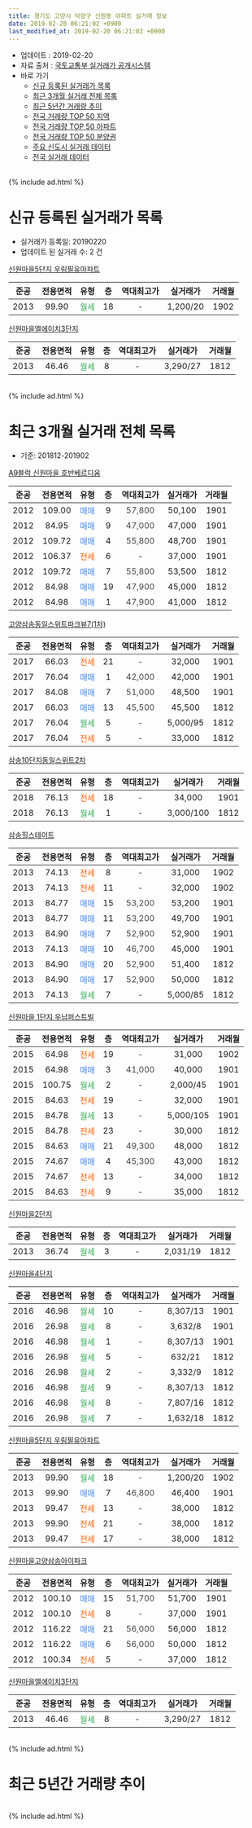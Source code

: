 ```yaml
---
title: 경기도 고양시 덕양구 신원동 아파트 실거래 정보
date: 2019-02-20 06:21:02 +0900
last_modified_at: 2019-02-20 06:21:02 +0900
---
```


* 업데이트 : 2019-02-20
* 자료 출처 : [국토교통부 실거래가 공개시스템](http://rt.molit.go.kr)
* 바로 가기
    * [신규 등록된 실거래가 목록](#신규-등록된-실거래가-목록)
    * [최근 3개월 실거래 전체 목록](#최근-3개월-실거래-전체-목록)
    * [최근 5년간 거래량 추이](#최근-5년간-거래량-추이)
    * [전국 거래량 TOP 50 지역](https://inasie.github.io/apt-trade-info/최근-3개월-전국에서-가장-거래가-많이-발생한-지역)
    * [전국 거래량 TOP 50 아파트](https://inasie.github.io/apt-trade-info/최근-3개월-전국에서-가장-거래가-많이-발생한-아파트)
    * [전국 거래량 TOP 50 분양권](https://inasie.github.io/apt-trade-info/최근-3개월-전국에서-가장-거래가-많이-발생한-분양권)
    * [주요 신도시 실거래 데이터](https://inasie.github.io/apt-trade-info/주요-신도시)
    * [전국 실거래 데이터](https://inasie.github.io/apt-trade-info/전국)
<br>
{% include ad.html %}
<br>

# 신규 등록된 실거래가 목록
* 실거래가 등록일: 20190220
* 업데이트 된 실거래 수: 2 건


[신원마을5단지 우림필유아파트](https://search.naver.com/search.naver?query=%EA%B2%BD%EA%B8%B0%EB%8F%84+%EA%B3%A0%EC%96%91%EC%8B%9C+%EB%8D%95%EC%96%91%EA%B5%AC+%EC%8B%A0%EC%9B%90%EB%8F%99+%EC%8B%A0%EC%9B%90%EB%A7%88%EC%9D%845%EB%8B%A8%EC%A7%80+%EC%9A%B0%EB%A6%BC%ED%95%84%EC%9C%A0%EC%95%84%ED%8C%8C%ED%8A%B8)

|준공|전용면적|유형|층|역대최고가|실거래가|거래월|
|:---:|:---:|:---:|:---:|:---:|:---:|:---:|
|2013|99.90|<span style="color:#34a853">월세</span>|18|<span style="color:#444444">-</span>|1,200/20|1902|

[신원마을엘에이치3단지](https://search.naver.com/search.naver?query=%EA%B2%BD%EA%B8%B0%EB%8F%84+%EA%B3%A0%EC%96%91%EC%8B%9C+%EB%8D%95%EC%96%91%EA%B5%AC+%EC%8B%A0%EC%9B%90%EB%8F%99+%EC%8B%A0%EC%9B%90%EB%A7%88%EC%9D%84%EC%97%98%EC%97%90%EC%9D%B4%EC%B9%983%EB%8B%A8%EC%A7%80)

|준공|전용면적|유형|층|역대최고가|실거래가|거래월|
|:---:|:---:|:---:|:---:|:---:|:---:|:---:|
|2013|46.46|<span style="color:#34a853">월세</span>|8|<span style="color:#444444">-</span>|3,290/27|1812|


<br>
{% include ad.html %}
<br>

# 최근 3개월 실거래 전체 목록
* 기준: 201812-201902


[A9블럭 신원마을 호반베르디움](https://search.naver.com/search.naver?query=%EA%B2%BD%EA%B8%B0%EB%8F%84+%EA%B3%A0%EC%96%91%EC%8B%9C+%EB%8D%95%EC%96%91%EA%B5%AC+%EC%8B%A0%EC%9B%90%EB%8F%99+A9%EB%B8%94%EB%9F%AD+%EC%8B%A0%EC%9B%90%EB%A7%88%EC%9D%84+%ED%98%B8%EB%B0%98%EB%B2%A0%EB%A5%B4%EB%94%94%EC%9B%80)

|준공|전용면적|유형|층|역대최고가|실거래가|거래월|
|:---:|:---:|:---:|:---:|:---:|:---:|:---:|
|2012|109.00|<span style="color:#4285f3">매매</span>|9|<span style="color:#444444">57,800</span>|50,100|1901|
|2012|84.95|<span style="color:#4285f3">매매</span>|9|<span style="color:#444444">47,000</span>|47,000|1901|
|2012|109.72|<span style="color:#4285f3">매매</span>|4|<span style="color:#444444">55,800</span>|48,700|1901|
|2012|106.37|<span style="color:#ff5a00">전세</span>|6|<span style="color:#444444">-</span>|37,000|1901|
|2012|109.72|<span style="color:#4285f3">매매</span>|7|<span style="color:#444444">55,800</span>|53,500|1812|
|2012|84.98|<span style="color:#4285f3">매매</span>|19|<span style="color:#444444">47,900</span>|45,000|1812|
|2012|84.98|<span style="color:#4285f3">매매</span>|1|<span style="color:#444444">47,900</span>|41,000|1812|

[고양삼송동일스위트파크뷰7(1차)](https://search.naver.com/search.naver?query=%EA%B2%BD%EA%B8%B0%EB%8F%84+%EA%B3%A0%EC%96%91%EC%8B%9C+%EB%8D%95%EC%96%91%EA%B5%AC+%EC%8B%A0%EC%9B%90%EB%8F%99+%EA%B3%A0%EC%96%91%EC%82%BC%EC%86%A1%EB%8F%99%EC%9D%BC%EC%8A%A4%EC%9C%84%ED%8A%B8%ED%8C%8C%ED%81%AC%EB%B7%B07%281%EC%B0%A8%29)

|준공|전용면적|유형|층|역대최고가|실거래가|거래월|
|:---:|:---:|:---:|:---:|:---:|:---:|:---:|
|2017|66.03|<span style="color:#ff5a00">전세</span>|21|<span style="color:#444444">-</span>|32,000|1901|
|2017|76.04|<span style="color:#4285f3">매매</span>|1|<span style="color:#444444">42,000</span>|42,000|1901|
|2017|84.08|<span style="color:#4285f3">매매</span>|7|<span style="color:#444444">51,000</span>|48,500|1901|
|2017|66.03|<span style="color:#4285f3">매매</span>|13|<span style="color:#444444">45,500</span>|45,500|1812|
|2017|76.04|<span style="color:#34a853">월세</span>|5|<span style="color:#444444">-</span>|5,000/95|1812|
|2017|76.04|<span style="color:#ff5a00">전세</span>|5|<span style="color:#444444">-</span>|33,000|1812|

[삼송10단지동일스위트2차](https://search.naver.com/search.naver?query=%EA%B2%BD%EA%B8%B0%EB%8F%84+%EA%B3%A0%EC%96%91%EC%8B%9C+%EB%8D%95%EC%96%91%EA%B5%AC+%EC%8B%A0%EC%9B%90%EB%8F%99+%EC%82%BC%EC%86%A110%EB%8B%A8%EC%A7%80%EB%8F%99%EC%9D%BC%EC%8A%A4%EC%9C%84%ED%8A%B82%EC%B0%A8)

|준공|전용면적|유형|층|역대최고가|실거래가|거래월|
|:---:|:---:|:---:|:---:|:---:|:---:|:---:|
|2018|76.13|<span style="color:#ff5a00">전세</span>|18|<span style="color:#444444">-</span>|34,000|1901|
|2018|76.13|<span style="color:#34a853">월세</span>|1|<span style="color:#444444">-</span>|3,000/100|1812|

[삼송힐스테이트](https://search.naver.com/search.naver?query=%EA%B2%BD%EA%B8%B0%EB%8F%84+%EA%B3%A0%EC%96%91%EC%8B%9C+%EB%8D%95%EC%96%91%EA%B5%AC+%EC%8B%A0%EC%9B%90%EB%8F%99+%EC%82%BC%EC%86%A1%ED%9E%90%EC%8A%A4%ED%85%8C%EC%9D%B4%ED%8A%B8)

|준공|전용면적|유형|층|역대최고가|실거래가|거래월|
|:---:|:---:|:---:|:---:|:---:|:---:|:---:|
|2013|74.13|<span style="color:#ff5a00">전세</span>|8|<span style="color:#444444">-</span>|31,000|1902|
|2013|74.13|<span style="color:#ff5a00">전세</span>|11|<span style="color:#444444">-</span>|32,000|1902|
|2013|84.77|<span style="color:#4285f3">매매</span>|15|<span style="color:#444444">53,200</span>|53,200|1901|
|2013|84.77|<span style="color:#4285f3">매매</span>|11|<span style="color:#444444">53,200</span>|49,700|1901|
|2013|84.90|<span style="color:#4285f3">매매</span>|7|<span style="color:#444444">52,900</span>|52,900|1901|
|2013|74.13|<span style="color:#4285f3">매매</span>|10|<span style="color:#444444">46,700</span>|45,000|1901|
|2013|84.90|<span style="color:#4285f3">매매</span>|20|<span style="color:#444444">52,900</span>|51,400|1812|
|2013|84.90|<span style="color:#4285f3">매매</span>|17|<span style="color:#444444">52,900</span>|50,000|1812|
|2013|74.13|<span style="color:#34a853">월세</span>|7|<span style="color:#444444">-</span>|5,000/85|1812|

[신원마을 1단지 우남퍼스트빌](https://search.naver.com/search.naver?query=%EA%B2%BD%EA%B8%B0%EB%8F%84+%EA%B3%A0%EC%96%91%EC%8B%9C+%EB%8D%95%EC%96%91%EA%B5%AC+%EC%8B%A0%EC%9B%90%EB%8F%99+%EC%8B%A0%EC%9B%90%EB%A7%88%EC%9D%84+1%EB%8B%A8%EC%A7%80+%EC%9A%B0%EB%82%A8%ED%8D%BC%EC%8A%A4%ED%8A%B8%EB%B9%8C)

|준공|전용면적|유형|층|역대최고가|실거래가|거래월|
|:---:|:---:|:---:|:---:|:---:|:---:|:---:|
|2015|64.98|<span style="color:#ff5a00">전세</span>|19|<span style="color:#444444">-</span>|31,000|1902|
|2015|64.98|<span style="color:#4285f3">매매</span>|3|<span style="color:#444444">41,000</span>|40,000|1901|
|2015|100.75|<span style="color:#34a853">월세</span>|2|<span style="color:#444444">-</span>|2,000/45|1901|
|2015|84.63|<span style="color:#ff5a00">전세</span>|19|<span style="color:#444444">-</span>|32,000|1901|
|2015|84.78|<span style="color:#34a853">월세</span>|13|<span style="color:#444444">-</span>|5,000/105|1901|
|2015|84.78|<span style="color:#ff5a00">전세</span>|23|<span style="color:#444444">-</span>|30,000|1812|
|2015|84.63|<span style="color:#4285f3">매매</span>|21|<span style="color:#444444">49,300</span>|48,000|1812|
|2015|74.67|<span style="color:#4285f3">매매</span>|4|<span style="color:#444444">45,300</span>|43,000|1812|
|2015|74.67|<span style="color:#ff5a00">전세</span>|13|<span style="color:#444444">-</span>|34,000|1812|
|2015|84.63|<span style="color:#ff5a00">전세</span>|9|<span style="color:#444444">-</span>|35,000|1812|

[신원마을2단지](https://search.naver.com/search.naver?query=%EA%B2%BD%EA%B8%B0%EB%8F%84+%EA%B3%A0%EC%96%91%EC%8B%9C+%EB%8D%95%EC%96%91%EA%B5%AC+%EC%8B%A0%EC%9B%90%EB%8F%99+%EC%8B%A0%EC%9B%90%EB%A7%88%EC%9D%842%EB%8B%A8%EC%A7%80)

|준공|전용면적|유형|층|역대최고가|실거래가|거래월|
|:---:|:---:|:---:|:---:|:---:|:---:|:---:|
|2013|36.74|<span style="color:#34a853">월세</span>|3|<span style="color:#444444">-</span>|2,031/19|1812|

[신원마을4단지](https://search.naver.com/search.naver?query=%EA%B2%BD%EA%B8%B0%EB%8F%84+%EA%B3%A0%EC%96%91%EC%8B%9C+%EB%8D%95%EC%96%91%EA%B5%AC+%EC%8B%A0%EC%9B%90%EB%8F%99+%EC%8B%A0%EC%9B%90%EB%A7%88%EC%9D%844%EB%8B%A8%EC%A7%80)

|준공|전용면적|유형|층|역대최고가|실거래가|거래월|
|:---:|:---:|:---:|:---:|:---:|:---:|:---:|
|2016|46.98|<span style="color:#34a853">월세</span>|10|<span style="color:#444444">-</span>|8,307/13|1901|
|2016|26.98|<span style="color:#34a853">월세</span>|8|<span style="color:#444444">-</span>|3,632/8|1901|
|2016|46.98|<span style="color:#34a853">월세</span>|1|<span style="color:#444444">-</span>|8,307/13|1901|
|2016|26.98|<span style="color:#34a853">월세</span>|5|<span style="color:#444444">-</span>|632/21|1812|
|2016|26.98|<span style="color:#34a853">월세</span>|2|<span style="color:#444444">-</span>|3,332/9|1812|
|2016|46.98|<span style="color:#34a853">월세</span>|9|<span style="color:#444444">-</span>|8,307/13|1812|
|2016|46.98|<span style="color:#34a853">월세</span>|8|<span style="color:#444444">-</span>|7,807/16|1812|
|2016|26.98|<span style="color:#34a853">월세</span>|7|<span style="color:#444444">-</span>|1,632/18|1812|


<script async src="//pagead2.googlesyndication.com/pagead/js/adsbygoogle.js"></script>
<!-- 기본 -->
<ins class="adsbygoogle"
     style="display:block"
     data-ad-client="ca-pub-2446590836940007"
     data-ad-slot="1659523306"
     data-ad-format="auto"
     data-full-width-responsive="true"></ins>
<script>
(adsbygoogle = window.adsbygoogle || []).push({});
</script>


[신원마을5단지 우림필유아파트](https://search.naver.com/search.naver?query=%EA%B2%BD%EA%B8%B0%EB%8F%84+%EA%B3%A0%EC%96%91%EC%8B%9C+%EB%8D%95%EC%96%91%EA%B5%AC+%EC%8B%A0%EC%9B%90%EB%8F%99+%EC%8B%A0%EC%9B%90%EB%A7%88%EC%9D%845%EB%8B%A8%EC%A7%80+%EC%9A%B0%EB%A6%BC%ED%95%84%EC%9C%A0%EC%95%84%ED%8C%8C%ED%8A%B8)

|준공|전용면적|유형|층|역대최고가|실거래가|거래월|
|:---:|:---:|:---:|:---:|:---:|:---:|:---:|
|2013|99.90|<span style="color:#34a853">월세</span>|18|<span style="color:#444444">-</span>|1,200/20|1902|
|2013|99.90|<span style="color:#4285f3">매매</span>|7|<span style="color:#444444">46,800</span>|46,400|1901|
|2013|99.47|<span style="color:#ff5a00">전세</span>|13|<span style="color:#444444">-</span>|38,000|1812|
|2013|99.90|<span style="color:#ff5a00">전세</span>|21|<span style="color:#444444">-</span>|38,000|1812|
|2013|99.47|<span style="color:#ff5a00">전세</span>|17|<span style="color:#444444">-</span>|38,000|1812|

[신원마을고양삼송아이파크](https://search.naver.com/search.naver?query=%EA%B2%BD%EA%B8%B0%EB%8F%84+%EA%B3%A0%EC%96%91%EC%8B%9C+%EB%8D%95%EC%96%91%EA%B5%AC+%EC%8B%A0%EC%9B%90%EB%8F%99+%EC%8B%A0%EC%9B%90%EB%A7%88%EC%9D%84%EA%B3%A0%EC%96%91%EC%82%BC%EC%86%A1%EC%95%84%EC%9D%B4%ED%8C%8C%ED%81%AC)

|준공|전용면적|유형|층|역대최고가|실거래가|거래월|
|:---:|:---:|:---:|:---:|:---:|:---:|:---:|
|2012|100.10|<span style="color:#4285f3">매매</span>|15|<span style="color:#444444">51,700</span>|51,700|1901|
|2012|100.10|<span style="color:#ff5a00">전세</span>|8|<span style="color:#444444">-</span>|37,000|1901|
|2012|116.22|<span style="color:#4285f3">매매</span>|21|<span style="color:#444444">56,000</span>|56,000|1812|
|2012|116.22|<span style="color:#4285f3">매매</span>|6|<span style="color:#444444">56,000</span>|50,000|1812|
|2012|100.34|<span style="color:#ff5a00">전세</span>|5|<span style="color:#444444">-</span>|37,000|1812|

[신원마을엘에이치3단지](https://search.naver.com/search.naver?query=%EA%B2%BD%EA%B8%B0%EB%8F%84+%EA%B3%A0%EC%96%91%EC%8B%9C+%EB%8D%95%EC%96%91%EA%B5%AC+%EC%8B%A0%EC%9B%90%EB%8F%99+%EC%8B%A0%EC%9B%90%EB%A7%88%EC%9D%84%EC%97%98%EC%97%90%EC%9D%B4%EC%B9%983%EB%8B%A8%EC%A7%80)

|준공|전용면적|유형|층|역대최고가|실거래가|거래월|
|:---:|:---:|:---:|:---:|:---:|:---:|:---:|
|2013|46.46|<span style="color:#34a853">월세</span>|8|<span style="color:#444444">-</span>|3,290/27|1812|


<br>
{% include ad.html %}
<br>

# 최근 5년간 거래량 추이


<div style="width:100%;">
    <canvas id="deal_progress" height="200"></canvas>
</div>

<script>
new Chart(document.getElementById("deal_progress"), {
    type: 'line',
    data: {
        labels: ['201402','201403','201404','201405','201406','201407','201408','201409','201410','201411','201412','201501','201502','201503','201504','201505','201506','201507','201508','201509','201510','201511','201512','201601','201602','201603','201604','201605','201606','201607','201608','201609','201610','201611','201612','201701','201702','201703','201704','201705','201706','201707','201708','201709','201710','201711','201712','201801','201802','201803','201804','201805','201806','201807','201808','201809','201810','201811','201812','201901','201902'],
        datasets: [{
            label: '매매',
            pointRadius: 1,
            data: [12, 8, 8, 7, 9, 5, 7, 4, 4, 4, 2, 2, 4, 6, 10, 14, 7, 15, 21, 25, 49, 15, 12, 26, 16, 13, 12, 18, 12, 12, 13, 14, 15, 8, 5, 3, 3, 1, 3, 10, 18, 20, 17, 6, 9, 15, 10, 22, 34, 40, 26, 31, 33, 35, 63, 49, 30, 13, 10, 12, 0],
            borderColor: "rgba(255, 201, 14, 1)",
            backgroundColor: "rgba(255, 201, 14, 0.5)",
            fill: false,
            lineTension: 0
        },{
            label: '전월세',
            pointRadius: 1,
            data: [16, 7, 24, 7, 4, 18, 15, 16, 4, 4, 4, 5, 4, 7, 5, 10, 113, 78, 62, 13, 13, 17, 23, 12, 7, 11, 30, 18, 20, 8, 15, 66, 44, 36, 15, 19, 10, 9, 19, 26, 130, 115, 63, 34, 21, 19, 20, 19, 15, 42, 38, 40, 37, 24, 32, 27, 15, 59, 18, 10, 4],
            borderColor: "rgba(0, 141, 185, 1)",
            backgroundColor: "rgba(0, 141, 185, 0.5)",
            fill: false,
            lineTension: 0
        }
        ]
    },
    options: {
        responsive: true,
        title: {
            display: false
        },
        tooltips: {
            mode: 'index',
            intersect: false
        },
        hover: {
            mode: 'nearest',
            intersect: true
        },
        scales: {
            xAxes: [{
                display: true,
                scaleLabel: {
                    display: true,
                    labelString: '년/월'
                }
            }],
            yAxes: [{
                display: true,
                ticks: {
                    suggestedMin: 0,
                },
                scaleLabel: {
                    display: true,
                    labelString: '실거래 수'
                }
            }]
        }
    }
});

</script>


<br>
{% include ad.html %}
<br>

